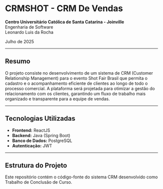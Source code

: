 # CRMSHOT - CRM De Vendas

**Centro Universitário Católica de Santa Catarina - Joinville**  
Engenharia de Software  
Leonardo Luis da Rocha

Julho de 2025

---

## Resumo

O projeto consiste no desenvolvimento de um sistema de CRM (Customer Relationship Management) para o evento Shot Fair Brasil que permita o cadastro e o acompanhamento eficiente de clientes ao longo de todo o processo comercial. A plataforma será projetada para otimizar a gestão do relacionamento com os clientes, garantindo um fluxo de trabalho mais organizado e transparente para a equipe de vendas.

---

## Tecnologias Utilizadas

* **Frontend:** ReactJS
* **Backend:** Java (Spring Boot)
* **Banco de Dados:** PostgreSQL
* **Autenticação:** JWT

---

## Estrutura do Projeto

Este repositório contém o código-fonte do sistema CRM desenvolvido como Trabalho de Conclusão de Curso.
